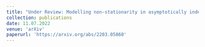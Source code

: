 ```yaml
---
title: "Under Review: Modelling non-stationarity in asymptotically independent extremes (joint with J. L. Wadsworth)"
collection: publications
date: 11.07.2022
venue: 'arXiv'
paperurl: 'https://arxiv.org/abs/2203.05860'
---
```

